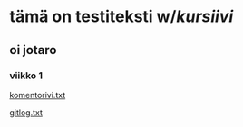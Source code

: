 # tämä on **testiteksti** w/*kursiivi*
## oi jotaro
### viikko 1
[komentorivi.txt](https://github.com/Sam0ni/ot-harjoitustyo/blob/master/laskarit/viikko1/komentorivi.txt)

[gitlog.txt](https://github.com/Sam0ni/ot-harjoitustyo/blob/master/laskarit/viikko1/gitlog.txt)
